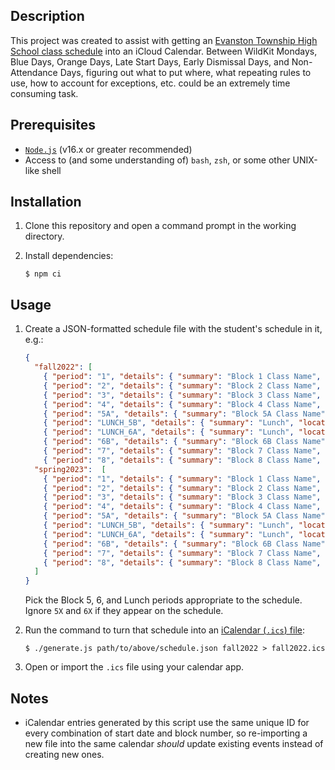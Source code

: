 ## Description

This project was created to assist with getting an [Evanston Township High School class schedule](https://www.eths.k12.il.us/domain/53) into an iCloud Calendar. Between WildKit Mondays, Blue Days, Orange Days, Late Start Days, Early Dismissal Days, and Non-Attendance Days, figuring out what to put where, what repeating rules to use, how to account for exceptions, etc. could be an extremely time consuming task.

## Prerequisites

- [`Node.js`](https://nodejs.org/) (v16.x or greater recommended)
- Access to (and some understanding of) `bash`, `zsh`, or some other UNIX-like shell

## Installation

1. Clone this repository and open a command prompt in the working directory.
   
2. Install dependencies:
   ```shell
   $ npm ci
   ```

## Usage

1. Create a JSON-formatted schedule file with the student's schedule in it, e.g.:
   ```json
   {
     "fall2022": [
       { "period": "1", "details": { "summary": "Block 1 Class Name", "location": "Block 1 Room #", "description": "Block 1 Teacher" } },
       { "period": "2", "details": { "summary": "Block 2 Class Name", "location": "Block 2 Room #", "description": "Block 2 Teacher" } },
       { "period": "3", "details": { "summary": "Block 3 Class Name", "location": "Block 3 Room #", "description": "Block 3 Teacher" } },
       { "period": "4", "details": { "summary": "Block 4 Class Name", "location": "Block 4 Room #", "description": "Block 4 Teacher" } },
       { "period": "5A", "details": { "summary": "Block 5A Class Name", "location": "Block 5A Room #", "description": "Block 5A Teacher" } },
       { "period": "LUNCH_5B", "details": { "summary": "Lunch", "location": "N120", "description": "Staff" } },
       { "period": "LUNCH_6A", "details": { "summary": "Lunch", "location": "S120", "description": "Staff" } },
       { "period": "6B", "details": { "summary": "Block 6B Class Name", "location": "Block 6B Room #", "description": "Block 6B Teacher" } },
       { "period": "7", "details": { "summary": "Block 7 Class Name", "location": "Block 7 Room #", "description": "Block 7 Teacher" } },
       { "period": "8", "details": { "summary": "Block 8 Class Name", "location": "Block 8 Room #", "description": "Block 8 Teacher" } }],
     "spring2023":  [
       { "period": "1", "details": { "summary": "Block 1 Class Name", "location": "Block 1 Room #", "description": "Block 1 Teacher" } },
       { "period": "2", "details": { "summary": "Block 2 Class Name", "location": "Block 2 Room #", "description": "Block 2 Teacher" } },
       { "period": "3", "details": { "summary": "Block 3 Class Name", "location": "Block 3 Room #", "description": "Block 3 Teacher" } },
       { "period": "4", "details": { "summary": "Block 4 Class Name", "location": "Block 4 Room #", "description": "Block 4 Teacher" } },
       { "period": "5A", "details": { "summary": "Block 5A Class Name", "location": "Block 5A Room #", "description": "Block 5A Teacher" } },
       { "period": "LUNCH_5B", "details": { "summary": "Lunch", "location": "N120", "description": "Staff" } },
       { "period": "LUNCH_6A", "details": { "summary": "Lunch", "location": "S120", "description": "Staff" } },
       { "period": "6B", "details": { "summary": "Block 6B Class Name", "location": "Block 6B Room #", "description": "Block 6B Teacher" } },
       { "period": "7", "details": { "summary": "Block 7 Class Name", "location": "Block 7 Room #", "description": "Block 7 Teacher" } },
       { "period": "8", "details": { "summary": "Block 8 Class Name", "location": "Block 8 Room #", "description": "Block 8 Teacher" } }
     ]
   }
   ```
   Pick the Block 5, 6, and Lunch periods appropriate to the schedule. Ignore `5X` and `6X` if they appear on the schedule.

2. Run the command to turn that schedule into an [iCalendar (`.ics`) file](https://icalendar.org/RFC-Specifications/iCalendar-RFC-5545/):
   ```shell
   $ ./generate.js path/to/above/schedule.json fall2022 > fall2022.ics
   ```

3. Open or import the `.ics` file using your calendar app.

## Notes

- iCalendar entries generated by this script use the same unique ID for every combination of start date and block number, so re-importing a new file into the same calendar *should* update existing events instead of creating new ones.
